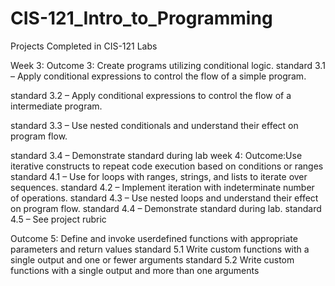 # CIS-121_Intro_to_Programming
Projects Completed in CIS-121 Labs

Week 3:
Outcome 3: Create programs utilizing conditional logic.
standard 3.1 – Apply conditional expressions to control the flow of a simple program.

standard 3.2 – Apply conditional expressions to control the flow of a intermediate program.

standard 3.3 – Use nested conditionals and understand their effect on program flow.

standard 3.4 – Demonstrate standard during lab
week 4:
Outcome:Use iterative constructs to repeat code execution based on conditions or ranges
standard 4.1 – Use for loops with ranges, strings, and lists to iterate over sequences.
standard 4.2 – Implement iteration with indeterminate number of operations.
standard 4.3 – Use nested loops and understand their effect on program flow.
standard 4.4 – Demonstrate standard during lab.
standard 4.5 – See project rubric

Outcome 5: Define and invoke userdefined functions with appropriate parameters and return values
standard 5.1 Write custom functions with a single output and one or fewer arguments
standard 5.2 Write custom functions with a single output and more than one arguments